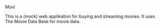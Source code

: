 Movi

This is a (mock) web applikation for buying and streaming movies. It uses The Movie Data Base for movie data.